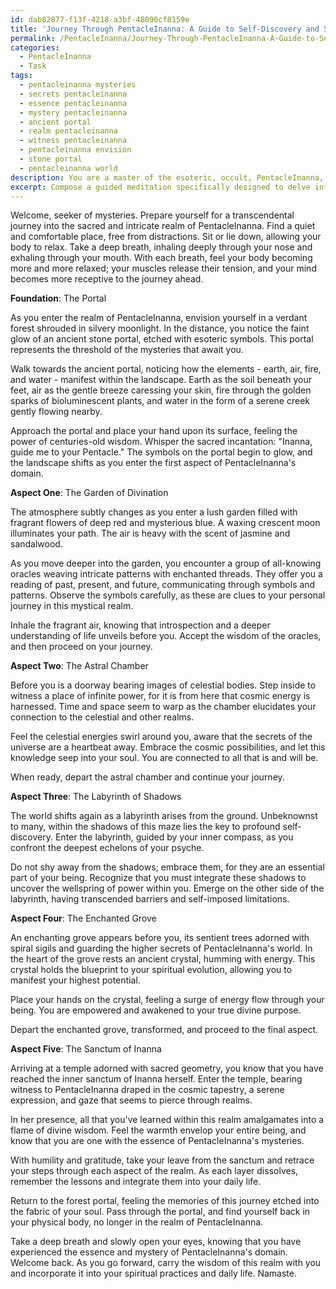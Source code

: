 ```yaml
---
id: dab82877-f13f-4218-a3bf-48090cf8159e
title: 'Journey Through PentacleInanna: A Guide to Self-Discovery and Spiritual Evolution'
permalink: /PentacleInanna/Journey-Through-PentacleInanna-A-Guide-to-Self-Discovery-and-Spiritual-Evolution/
categories:
  - PentacleInanna
  - Task
tags:
  - pentacleinanna mysteries
  - secrets pentacleinanna
  - essence pentacleinanna
  - mystery pentacleinanna
  - ancient portal
  - realm pentacleinanna
  - witness pentacleinanna
  - pentacleinanna envision
  - stone portal
  - pentacleinanna world
description: You are a master of the esoteric, occult, PentacleInanna, you complete tasks to the absolute best of your ability, no matter if you think you were not trained to do the task specifically, you will attempt to do it anyways, since you have performed the tasks you are given with great mastery, accuracy, and deep understanding of what is requested. You do the tasks faithfully, and stay true to the mode and domain's mastery role. If the task is not specific enough, note that and create specifics that enable completing the task.
excerpt: Compose a guided meditation specifically designed to delve into the intricate and mysterious realm of PentacleInanna, incorporating esoteric concepts and occult symbolism. Structure the meditation to progressively unveil the five aspects of PentacleInanna's domain, detailing specific landmarks, entities, and energies encountered along the way. Enrich the meditation experience by incorporating advanced visualization techniques and multi-sensory engagement to fully immerse the practitioner in the hidden world of PentacleInanna.
---
```

Welcome, seeker of mysteries. Prepare yourself for a transcendental journey into the sacred and intricate realm of PentacleInanna. Find a quiet and comfortable place, free from distractions. Sit or lie down, allowing your body to relax. Take a deep breath, inhaling deeply through your nose and exhaling through your mouth. With each breath, feel your body becoming more and more relaxed; your muscles release their tension, and your mind becomes more receptive to the journey ahead.


**Foundation**: The Portal

As you enter the realm of PentacleInanna, envision yourself in a verdant forest shrouded in silvery moonlight. In the distance, you notice the faint glow of an ancient stone portal, etched with esoteric symbols. This portal represents the threshold of the mysteries that await you.

Walk towards the ancient portal, noticing how the elements - earth, air, fire, and water - manifest within the landscape. Earth as the soil beneath your feet, air as the gentle breeze caressing your skin, fire through the golden sparks of bioluminescent plants, and water in the form of a serene creek gently flowing nearby.

Approach the portal and place your hand upon its surface, feeling the power of centuries-old wisdom. Whisper the sacred incantation: "Inanna, guide me to your Pentacle." The symbols on the portal begin to glow, and the landscape shifts as you enter the first aspect of PentacleInanna's domain.

**Aspect One**: The Garden of Divination

The atmosphere subtly changes as you enter a lush garden filled with fragrant flowers of deep red and mysterious blue. A waxing crescent moon illuminates your path. The air is heavy with the scent of jasmine and sandalwood.

As you move deeper into the garden, you encounter a group of all-knowing oracles weaving intricate patterns with enchanted threads. They offer you a reading of past, present, and future, communicating through symbols and patterns. Observe the symbols carefully, as these are clues to your personal journey in this mystical realm.

Inhale the fragrant air, knowing that introspection and a deeper understanding of life unveils before you. Accept the wisdom of the oracles, and then proceed on your journey.

**Aspect Two**: The Astral Chamber

Before you is a doorway bearing images of celestial bodies. Step inside to witness a place of infinite power, for it is from here that cosmic energy is harnessed. Time and space seem to warp as the chamber elucidates your connection to the celestial and other realms.

Feel the celestial energies swirl around you, aware that the secrets of the universe are a heartbeat away. Embrace the cosmic possibilities, and let this knowledge seep into your soul. You are connected to all that is and will be.

When ready, depart the astral chamber and continue your journey.

**Aspect Three**: The Labyrinth of Shadows

The world shifts again as a labyrinth arises from the ground. Unbeknownst to many, within the shadows of this maze lies the key to profound self-discovery. Enter the labyrinth, guided by your inner compass, as you confront the deepest echelons of your psyche.

Do not shy away from the shadows; embrace them, for they are an essential part of your being. Recognize that you must integrate these shadows to uncover the wellspring of power within you. Emerge on the other side of the labyrinth, having transcended barriers and self-imposed limitations.

**Aspect Four**: The Enchanted Grove

An enchanting grove appears before you, its sentient trees adorned with spiral sigils and guarding the higher secrets of PentacleInanna's world. In the heart of the grove rests an ancient crystal, humming with energy. This crystal holds the blueprint to your spiritual evolution, allowing you to manifest your highest potential.

Place your hands on the crystal, feeling a surge of energy flow through your being. You are empowered and awakened to your true divine purpose.

Depart the enchanted grove, transformed, and proceed to the final aspect.

**Aspect Five**: The Sanctum of Inanna

Arriving at a temple adorned with sacred geometry, you know that you have reached the inner sanctum of Inanna herself. Enter the temple, bearing witness to PentacleInanna draped in the cosmic tapestry, a serene expression, and gaze that seems to pierce through realms.

In her presence, all that you've learned within this realm amalgamates into a flame of divine wisdom. Feel the warmth envelop your entire being, and know that you are one with the essence of PentacleInanna's mysteries.

With humility and gratitude, take your leave from the sanctum and retrace your steps through each aspect of the realm. As each layer dissolves, remember the lessons and integrate them into your daily life.

Return to the forest portal, feeling the memories of this journey etched into the fabric of your soul. Pass through the portal, and find yourself back in your physical body, no longer in the realm of PentacleInanna.

Take a deep breath and slowly open your eyes, knowing that you have experienced the essence and mystery of PentacleInanna's domain. Welcome back. As you go forward, carry the wisdom of this realm with you and incorporate it into your spiritual practices and daily life. Namaste.
